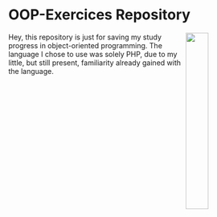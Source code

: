 # OOP-Exercices Repository

<img style="float: right;" src="https://i.pinimg.com/originals/fd/99/b8/fd99b89c28f240ed4a0f9c01d555562d.gif" width=30%>

Hey, this repository is just for saving my study progress in object-oriented programming. 
The language I chose to use was solely PHP, due to my little, but still present, familiarity already gained with the language.
